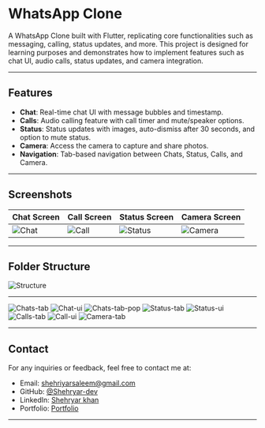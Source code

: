 # WhatsApp Clone

A WhatsApp Clone built with Flutter, replicating core functionalities such as messaging, calling, status updates, and more. This project is designed for learning purposes and demonstrates how to implement features such as chat UI, audio calls, status updates, and camera integration.

---

## Features
- **Chat**: Real-time chat UI with message bubbles and timestamp.
- **Calls**: Audio calling feature with call timer and mute/speaker options.
- **Status**: Status updates with images, auto-dismiss after 30 seconds, and option to mute status.
- **Camera**: Access the camera to capture and share photos.
- **Navigation**: Tab-based navigation between Chats, Status, Calls, and Camera.

---

## Screenshots
<!-- Add your screenshots here -->
| Chat Screen                       | Call Screen                       | Status Screen                       | Camera Screen                          |
|-----------------------------------|-----------------------------------|-------------------------------------|----------------------------------------|
| ![Chat](assets/screenshots/2.png) | ![Call](assets/screenshots/7.png) | ![Status](assets/screenshots/5.png) | ![Camera](assets/screenshots/1.png)    |

---


## Folder Structure
![Structure](assets/screenshots/9.png)

---

![Chats-tab](assets/screenshots/2.png)
![Chat-ui](assets/screenshots/3.png)
![Chats-tab-pop](assets/screenshots/4.png)
![Status-tab](assets/screenshots/5.png)
![Status-ui](assets/screenshots/6.png)
![Calls-tab](assets/screenshots/7.png)
![Call-ui](assets/screenshots/8.png)
![Camera-tab](assets/screenshots/1.png)

---


## Contact
For any inquiries or feedback, feel free to contact me at:
- Email: shehriyarsaleem@gmail.com
- GitHub: [@Shehryar-dev](https://github.com/Shehryar-dev)
- LinkedIn: [Shehryar khan](https://www.linkedin.com/in/shehryarkhandiv/)
- Portfolio: [Portfolio](https://shehriyar-portfolio-v2.netlify.app/)
---

